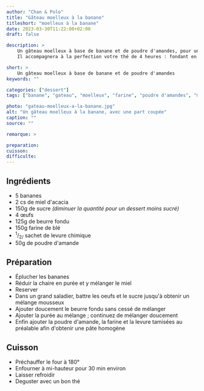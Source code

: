 ```yaml
---
author: "Chan & Polo"
title: "Gâteau moelleux à la banane"
titleshort: "moelleux à la banane"
date: 2023-03-30T11:22:08+02:00
draft: false

description: >
    Un gâteau moelleux à base de banane et de poudre d'amandes, pour un goûter, un en-cas, un dessert.<br>
    Il accompagnera à la perfection votre thé de 4 heures : fondant en bouche, fin en texture !

short: >
    Un gâteau moelleux à base de banane et de poudre d'amandes
keywords: ""

categories: ["dessert"]
tags: ["banane", "gateau", "moelleux", "farine", "poudre d'amandes", "miel", "acacia", "levure chimique", "sucre", "beurre fondu"]

photo: "gateau-moelleux-a-la-banane.jpg"
alt: "Un gâteau moelleux à la banane, avec une part coupée"
caption: ""
source: ""

remarque: >

preparation: 
cuisson: 
difficulte:
---
```



## Ingrédients
- 5 bananes
- 2 cs de miel d'acacia
- 150g de sucre *(diminuer la quantité pour un dessert moins sucré)*
- 4 œufs
- 125g de beurre fondu
- 150g farine de blé
- <sup>1</sup>/<sub>2/</sub> sachet de levure chimique
- 50g de poudre d'amande
## Préparation
- Éplucher les bananes
- Réduir la chaire en purée et y mélanger le miel
- Reserver
- Dans un grand saladier, battre les oeufs et le sucre jusqu'à obtenir un mélange mousseux
- Ajouter doucement le beurre fondu sans cessé de mélanger
- Ajouter la purée au mélange ; continuez de mélanger doucement
- Enfin ajouter la poudre d'amande, la farine et la levure tamisées au préalable afin d'obtenir une pâte homogène
## Cuisson
- Préchauffer le four à 180°
- Enfourner à mi-hauteur pour 30 min environ
- Laisser refroidir
- Deguster avec un bon thé